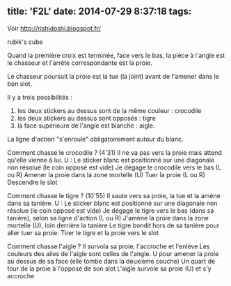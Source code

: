 title: 'F2L'
date: 2014-07-29 8:37:18
tags:
---
 
Voir http://rishidoshi.blogspot.fr/

rubik's cube

Quand la première croix est terminée, face vers le bas, la pièce à l'angle est le chasseur et l'arrête correspondante est la proie.

Le chasseur poursuit la proie est la tue (la joint) avant de l'amener dans le bon slot.

Il y a trois possibilités :

1. les deux stickers au dessus sont de la même couleur : crocodile 
2. les deux stickers au dessus sont opposés : tigre
3. la face supérieure de l'angle est blanche : aigle.

La ligne d'action "s'enroule" obligatoirement autour du blanc.

Comment chasse le crocodile ? (4'31)
Il ne va pas vers la proie mais attend qu'elle vienne à lui.
U : Le sticker blanc est positionné sur une diagonale non résolue (le coin opposé est vide)
Je dégage le crocodile vers le bas (L ou R)
Amener la proie dans la zone mortelle (U)
Tuer la proie (L ou R)
Descendre le slot 


Comment chasse le tigre ? (10'55)
Il saute vers sa proie, la tue et la amène dans sa tanière.
U : Le sticker blanc est positionné sur une diagonale non résolue (le coin opposé est vide)
Je dégage le tigre vers le bas (dans sa tanière), selon sa ligne d'action (L ou R)
J'amène la proie dans la zone mortelle (U), loin derrière la tanière
Le tigre bondit hors de sa tanière pour aller tuer sa proie.
Tirer le tigre et la proie vers le slot

Comment chasse l'aigle ?
Il survola sa proie, l'accroche et l'enlève 
Les couleurs des ailes de l'aigle sont celles de l'angle.
U pour amener la proie au dessus de sa face (elle tombe dans la deuxième couche)
Un quart de tour de la proie à l'opposé de son slot
L'aigle survole sa proie (U) et s'y accroche








